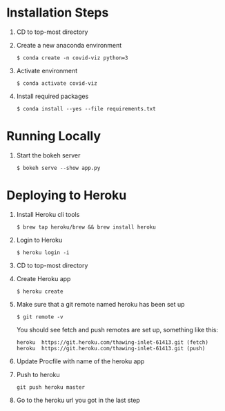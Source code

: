 # Installation Steps

1. CD to top-most directory

1. Create a new anaconda environment

    `$ conda create -n covid-viz python=3`

1. Activate environment

    `$ conda activate covid-viz`

1. Install required packages

    `$ conda install --yes --file requirements.txt`

# Running Locally

1. Start the bokeh server

    `$ bokeh serve --show app.py`

# Deploying to Heroku

1. Install Heroku cli tools

    `$ brew tap heroku/brew && brew install heroku`

1. Login to Heroku

    `$ heroku login -i`

1. CD to top-most directory

1. Create Heroku app

    `$ heroku create`

1. Make sure that a git remote named heroku has been set up

    `$ git remote -v`

    You should see fetch and push remotes are set up, something like this:

    `heroku  https://git.heroku.com/thawing-inlet-61413.git (fetch)`
    `heroku  https://git.heroku.com/thawing-inlet-61413.git (push)`

1. Update Procfile with name of the heroku app

1. Push to heroku

    `git push heroku master`

1. Go to the heroku url you got in the last step

